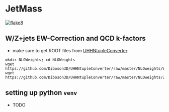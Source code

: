# JetMass
[![flake8](https://github.com/UHH2/JetMass/actions/workflows/lint.yml/badge.svg)](https://github.com/UHH2/JetMass/actions/workflows/lint.yml)


## W/Z+jets EW-Correction and QCD k-factors
- make sure to get ROOT files from 
[UHHNtupleConverter](https://github.com/Diboson3D/UHHNtupleConverter):

```
mkdir NLOWeights; cd NLOWeights
wget https://github.com/Diboson3D/UHHNtupleConverter/raw/master/NLOweights/WJetsCorr.root
wget https://github.com/Diboson3D/UHHNtupleConverter/raw/master/NLOweights/ZJetsCorr.root
```


## setting up python `venv`
- TODO
